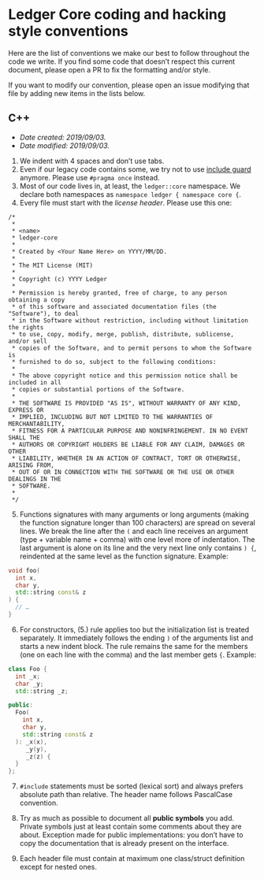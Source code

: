 # Ledger Core coding and hacking style conventions

Here are the list of conventions we make our best to follow throughout the code we write. If you
find some code that doesn’t respect this current document, please open a PR to fix the formatting
and/or style.

If you want to modify our convention, please open an issue modifying that file by adding new items
in the lists below.

## C++

- _Date created: 2019/09/03._
- _Date modified: 2019/09/03._

1. We indent with 4 spaces and don’t use tabs.
2. Even if our legacy code contains some, we try not to use [include guard] anymore. Please
  use `#pragma once` instead.
3. Most of our code lives in, at least, the `ledger::core` namespace. We declare both
  namespaces as `namespace ledger { namespace core {`.
4. Every file must start with the _license header_. Please use this one:
  ```
  /*
   *
   * <name>
   * ledger-core
   *
   * Created by <Your Name Here> on YYYY/MM/DD.
   *
   * The MIT License (MIT)
   *
   * Copyright (c) YYYY Ledger
   *
   * Permission is hereby granted, free of charge, to any person obtaining a copy
   * of this software and associated documentation files (the "Software"), to deal
   * in the Software without restriction, including without limitation the rights
   * to use, copy, modify, merge, publish, distribute, sublicense, and/or sell
   * copies of the Software, and to permit persons to whom the Software is
   * furnished to do so, subject to the following conditions:
   *
   * The above copyright notice and this permission notice shall be included in all
   * copies or substantial portions of the Software.
   *
   * THE SOFTWARE IS PROVIDED "AS IS", WITHOUT WARRANTY OF ANY KIND, EXPRESS OR
   * IMPLIED, INCLUDING BUT NOT LIMITED TO THE WARRANTIES OF MERCHANTABILITY,
   * FITNESS FOR A PARTICULAR PURPOSE AND NONINFRINGEMENT. IN NO EVENT SHALL THE
   * AUTHORS OR COPYRIGHT HOLDERS BE LIABLE FOR ANY CLAIM, DAMAGES OR OTHER
   * LIABILITY, WHETHER IN AN ACTION OF CONTRACT, TORT OR OTHERWISE, ARISING FROM,
   * OUT OF OR IN CONNECTION WITH THE SOFTWARE OR THE USE OR OTHER DEALINGS IN THE
   * SOFTWARE.
   *
   */
  ```
5. Functions signatures with many arguments or long arguments (making the function signature
  longer than 100 characters) are spread on several lines. We break the line after the `(` and
  each line receives an argument (type + variable name + comma) with one level more of
  indentation. The last argument is alone on its line and the very next line only contains `) {`,
  reindented at the same level as the function signature. Example:
  ```cpp
  void foo(
    int x,
    char y,
    std::string const& z
  ) {
    // …
  }
  ```
6. For constructors, (5.) rule applies too but the initialization list is treated separately. It
  immediately follows the ending `)` of the arguments list and starts a new indent block. The
  rule remains the same for the members (one on each line with the comma) and the last member gets
  `{`. Example:
  ```cpp
  class Foo {
    int _x;
    char _y;
    std::string _z;

  public:
    Foo(
      int x,
      char y,
      std::string const& z
    ): _x(x),
       _y(y),
       _z(z) {
    }
  };
  ```
7. `#include` statements must be sorted (lexical sort) and always prefers absolute path than relative.
  The header name follows PascalCase convention.
 
8. Try as much as possible to document all **public symbols** you add. Private symbols just at
  least contain some comments about they are about. Exception made for public implementations:
  you don’t have to copy the documentation that is already present on the interface.

10. Each header file must contain at maximum one class/struct definition except for nested ones.

[include guard]: https://en.wikipedia.org/wiki/Include_guard
